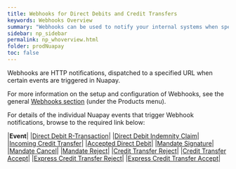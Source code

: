 ```yaml
---
title: Webhooks for Direct Debits and Credit Transfers
keywords: Webhooks Overview
summary: "Webhooks can be used to notify your internal systems when specific events occur in Nuapay."
sidebar: np_sidebar
permalink: np_whoverview.html
folder: prodNuapay
toc: false
---
```



Webhooks are HTTP notifications, dispatched to a specified URL when certain events are triggered in Nuapay. 

For more information on the setup and configuration of Webhooks, see the general [Webhooks section](wh_overview.html) (under the Products menu). 

For details of the individual Nuapay events that trigger Webhook notifications, browse to the required link below:

|**Event**|
|[Direct Debit R-Transaction](np_whddrejectevent.html)|
|[Direct Debit Indemnity Claim](np_whddicaevent.html)|
|[Incoming Credit Transfer](np_whincomingct.html)|
|[Accepted Direct Debit](np_whaccepteddd.html)|
|[Mandate Signature](np_whmandsignature.html)|
|[Mandate Cancel](np_whmandcancel.html)|
|[Mandate Reject](np_whmandreject.html)|
|[Credit Transfer Reject](np_whctreject.html)|
|[Credit Transfer Accept](np_whctaccept.html)|
|[Express Credit Transfer Reject](np_whctexpreject.html)|
|[Express Credit Transfer Accept](np_whctexpaccept.html)|
